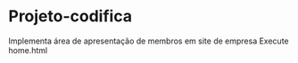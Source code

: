 # Projeto-codifica

Implementa área de apresentação de membros em site de empresa
Execute home.html
